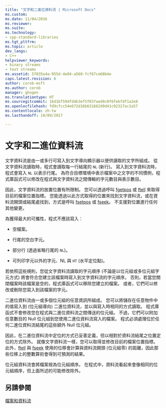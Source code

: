 ```yaml
---
title: "文字和二進位資料流 | Microsoft Docs"
ms.custom: 
ms.date: 11/04/2016
ms.reviewer: 
ms.suite: 
ms.technology:
- cpp-standard-libraries
ms.tgt_pltfrm: 
ms.topic: article
dev_langs:
- C++
helpviewer_keywords:
- binary streams
- text streams
ms.assetid: 57035e4a-955d-4e04-a560-fcf67ce68b4e
caps.latest.revision: 6
author: corob-msft
ms.author: corob
manager: ghogen
ms.translationtype: HT
ms.sourcegitcommit: 16d1bf59dfd4b3ef5f037aed9c0f6febfdf1a2e8
ms.openlocfilehash: fd9cfcc54e672d16b631662d9d41c02327ac2a57
ms.contentlocale: zh-tw
ms.lasthandoff: 10/09/2017

---
```

# <a name="text-and-binary-streams"></a>文字和二進位資料流
文字資料流是由一或多行可寫入到文字導向顯示器以便供讀取的文字所組成。 從文字資料流讀取時，程式會讀取每一行結尾的 `NL` (新行)。 寫入到文字資料流時，程式會寫入 `NL` 以表示行尾。 為符合目標環境中表示檔案中之文字的不同慣例，程式庫函式可以修改在程式與文字資料流之間傳輸的字元數目與表示數目。  
  
 因此，文字資料流的放置位置有所限制。 您可以透過呼叫 [fgetpos](../c-runtime-library/reference/fgetpos.md) 或 [ftell](../c-runtime-library/reference/ftell-ftelli64.md) 來取得目前的檔案位置指標。 您能透過以此方式取得的位置來找到文字資料流，或在資料流開頭或結尾處找到，方式是呼叫 [fsetpos](../c-runtime-library/reference/fsetpos.md) 或 [fseek](../c-runtime-library/reference/fseek-fseeki64.md)。 不支援對位置進行任何其他變更。  
  
 為獲得最大的可攜性，程式不應該寫入：  
  
-   空檔案。  
  
-   行尾的空白字元。  
  
-   部分行 (透過省略行尾的 `NL`)。  
  
-   可列印字元以外的字元、NL 與 `HT` (水平定位點)。  
  
 若依照這些規則，您從文字資料流讀取的字元順序 (不論是以位元組或多位元組字元方式) 將會符合您建立該檔案時寫入到文字資料流的字元順序。 否則，若當您關閉檔案時該檔案是空的，程式庫函式可以移除您建立的檔案。 或者，它們可以修改或刪除您寫入到該檔案的字元。  
  
 二進位資料流由一或多個位元組的任意資訊所組成。 您可以將儲存在任意物件中的值寫入到 (位元組導向) 二進位資料流，並以與寫入時相同的方式讀取。 程式庫函式不會修改您在程式與二進位資料流之間傳送的位元組。 不過，它們可以附加任意數目的 Null 位元組到您使用二進位資料流寫入的檔案。 程式必須處理位於任何二進位資料流結尾的這些額外 Null 位元組。  
  
 因此，在二進位資料流中定位的方式已妥善定義，但以相對於資料流結尾之位置定位的方式除外。 就像文字資料流一樣，您可以取得並修改目前的檔案位置指標。 此外，[ftell](../c-runtime-library/reference/ftell-ftelli64.md) 與 [fseek](../c-runtime-library/reference/fseek-fseeki64.md) 使用的位移會計算與資料流開頭 (位元組零) 的距離，因此那些位移上的整數算術會得到可預測的結果。  
  
 位元組資料流會將檔案視為位元組順序。 在程式中，資料流看起來會像相同的位元組順序，但上面所述的可能修改除外。  
  
## <a name="see-also"></a>另請參閱  
 [檔案和資料流](../c-runtime-library/files-and-streams.md)
